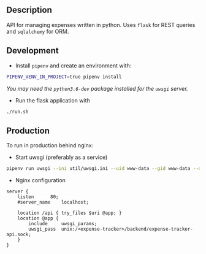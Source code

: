 ## Description

API for managing expenses written in python. Uses `flask` for REST queries and `sqlalchemy` for ORM.

## Development

* Install `pipenv` and create an environment with:
```bash
PIPENV_VENV_IN_PROJECT=true pipenv install
```
_You may need the `python3.6-dev` package installed for the `uwsgi` server._

* Run the flask application with
```bash
./run.sh
```

## Production

To run in production behind nginx:
* Start uwsgi (preferably as a service)

```bash
pipenv run uwsgi --ini util/uwsgi.ini --uid www-data --gid www-data --daemonize /var/log/uwsgi.log
```

* Nginx configuration

```
server {
	listen 		80;
	#server_name 	localhost;

	location /api { try_files $uri @app; }
	location @app {
        include		uwsgi_params;
        uwsgi_pass	unix:/<expense-tracker>/backend/expense-tracker-api.sock;
    }
}
```
